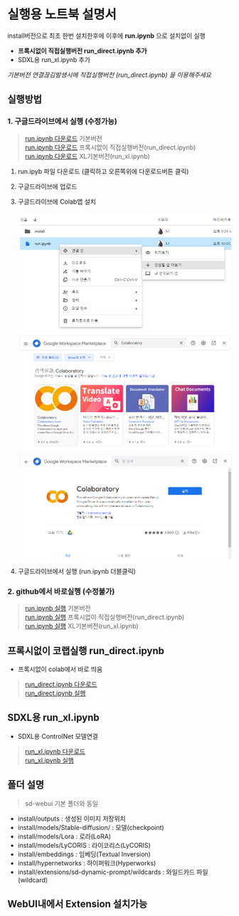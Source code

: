 

# 실행용 노트북 설명서

install버전으로 최초 한번 설치한후에 이후에 **run.ipynb** 으로 설치없이 실행
* **프록시없이 직접실행버전 run_direct.ipynb 추가**  
* SDXL용 run_xl.ipynb 추가  

*기본버전 연결끊김발생시에 직접실행버전 (run_direct.ipynb) 을 이용해주세요*

## 실행방법

### 1. 구글드라이브에서 실행 (수정가능)

> [run.ipynb 다운로드](https://github.com/ninjaneural/webui/blob/master/install/run.ipynb) 기본버전  
> [run.ipynb 다운로드](https://github.com/ninjaneural/webui/blob/master/install/run_direct.ipynb) 프록시없이 직접실행버전(run_direct.ipynb)  
> [run.ipynb 다운로드](https://github.com/ninjaneural/webui/blob/master/install/run_xl.ipynb)  XL기본버전(run_xl.ipynb)  

1. run.ipyb 파일 다운로드 (클릭하고 오른쪽위에 다운로드버튼 클릭)

2. 구글드라이브에 업로드

3. 구글드라이브에 Colab앱 설치

    <img src="./install/1.png" />

    <img src="./install/2.png" />

    <img src="./install/3.png" />


3. 구글드라이브에서 실행 (run.ipynb 더블클릭)


### 2. github에서 바로실행 (수정불가)

> [run.ipynb 실행](https://colab.research.google.com/github/ninjaneural/webui/blob/master/install/run.ipynb) 기본버전  
> [run.ipynb 실행](https://colab.research.google.com/github/ninjaneural/webui/blob/master/install/run_direct.ipynb) 프록시없이 직접실행버전(run_direct.ipynb)  
> [run.ipynb 실행](https://colab.research.google.com/github/ninjaneural/webui/blob/master/install/run_xl.ipynb) XL기본버전(run_xl.ipynb)  

## 프록시없이 코랩실행 run_direct.ipynb

* 프록시없이 colab에서 바로 띄움

> [run_direct.ipynb 다운로드](https://github.com/ninjaneural/webui/blob/master/install/run_direct.ipynb)  
> [run_direct.ipynb 실행](https://colab.research.google.com/github/ninjaneural/webui/blob/master/install/run_direct.ipynb)  

## SDXL용 run_xl.ipynb

* SDXL용 ControlNet 모델연결

> [run_xl.ipynb 다운로드](https://github.com/ninjaneural/webui/blob/master/install/run_xl.ipynb)  
> [run_xl.ipynb 실행](https://colab.research.google.com/github/ninjaneural/webui/blob/master/install/run_xl.ipynb)  

## 폴더 설명

> sd-webui 기본 폴더와 동일  

* install/outputs : 생성된 이미지 저장위치
* install/models/Stable-diffusion/ : 모델(checkpoint)
* install/models/Lora : 로라(LoRA)
* install/models/LyCORIS : 라이코리스(LyCORIS)
* install/embeddings : 임베딩(Textual Inversion)
* install/hypernetworks : 하이퍼워크(Hyperworks)
* install/extensions/sd-dynamic-prompt/wildcards : 와일드카드 파일(wildcard)

## WebUI내에서 Extension 설치가능

